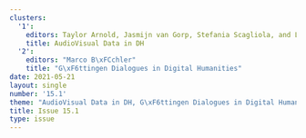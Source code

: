 ```yaml
---
clusters:
  '1':
    editors: Taylor Arnold, Jasmijn van Gorp, Stefania Scagliola, and Lauren Tilton
    title: AudioVisual Data in DH
  '2':
    editors: "Marco B\xFCchler"
    title: "G\xF6ttingen Dialogues in Digital Humanities"
date: 2021-05-21
layout: single
number: '15.1'
theme: "AudioVisual Data in DH, G\xF6ttingen Dialogues in Digital Humanities"
title: Issue 15.1
type: issue
---
```


